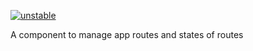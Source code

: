 [![unstable](http://badges.github.io/stability-badges/dist/unstable.svg)](http://github.com/badges/stability-badges)

A component to manage app routes and states of routes

